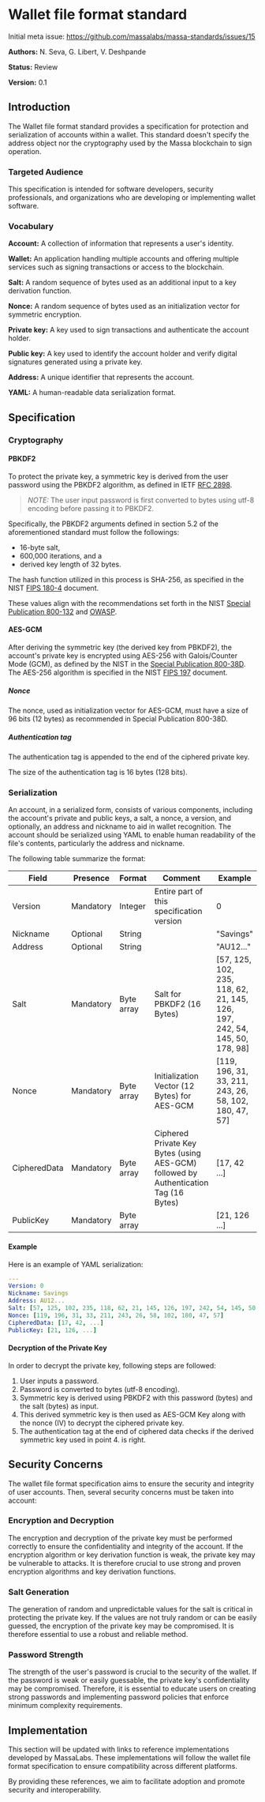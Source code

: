 # Wallet file format standard

Initial meta issue: <https://github.com/massalabs/massa-standards/issues/15>

**Authors:** N. Seva, G. Libert, V. Deshpande

**Status:** Review

**Version:** 0.1

## Introduction

The Wallet file format standard provides a specification for protection and serialization of accounts within a wallet. This standard doesn't specify the address object nor the cryptography used by the Massa blockchain to sign operation.

### Targeted Audience

This specification is intended for software developers, security professionals, and organizations who are developing or implementing wallet software.

### Vocabulary

**Account:** A collection of information that represents a user's identity.

**Wallet:** An application handling multiple accounts and offering multiple services such as signing transactions or access to the blockchain.

**Salt:** A random sequence of bytes used as an additional input to a key derivation function.

**Nonce:** A random sequence of bytes used as an initialization vector for symmetric encryption.

**Private key:** A key used to sign transactions and authenticate the account holder.

**Public key:** A key used to identify the account holder and verify digital signatures generated using a private key.

**Address:** A unique identifier that represents the account.

**YAML:** A human-readable data serialization format.

## Specification

### Cryptography

#### PBKDF2

To protect the private key, a symmetric key is derived from the user password using the PBKDF2 algorithm, as defined in IETF [RFC 2898](https://www.ietf.org/rfc/rfc2898.txt).

> _NOTE:_ The user input password is first converted to bytes using utf-8 encoding before passing it to PBKDF2.

Specifically, the PBKDF2 arguments defined in section 5.2 of the aforementioned standard must follow the followings:

- 16-byte salt,
- 600,000 iterations, and a
- derived key length of 32 bytes.

The hash function utilized in this process is SHA-256, as specified in the NIST [FIPS 180-4](https://nvlpubs.nist.gov/nistpubs/FIPS/NIST.FIPS.180-4.pdf) document.

These values align with the recommendations set forth in the NIST [Special Publication 800-132](https://nvlpubs.nist.gov/nistpubs/Legacy/SP/nistspecialpublication800-132.pdf)
and [OWASP](https://cheatsheetseries.owasp.org/cheatsheets/Password_Storage_Cheat_Sheet.html#pbkdf2). 

#### AES-GCM

After deriving the symmetric key (the derived key from PBKDF2), the account's private key is encrypted using AES-256 with Galois/Counter Mode (GCM), as defined by the NIST in the [Special Publication 800-38D](https://nvlpubs.nist.gov/nistpubs/legacy/sp/nistspecialpublication800-38d.pdf). The AES-256 algorithm is specified in the NIST [FIPS 197](https://nvlpubs.nist.gov/nistpubs/fips/nist.fips.197.pdf) document.

##### Nonce
The nonce, used as initialization vector for AES-GCM, must have a size of 96 bits (12 bytes) as recommended in Special Publication 800-38D.

##### Authentication tag

The authentication tag is appended to the end of the ciphered private key.

The size of the authentication tag is 16 bytes (128 bits).

### Serialization

An account, in a serialized form, consists of various components, including the account's private and public keys, a salt, a nonce, a version, and optionally, an address and nickname to aid in wallet recognition.
The account should be serialized using YAML to enable human readability of the file's contents, particularly the address and nickname.

The following table summarize the format:

| Field | Presence | Format | Comment | Example |
| ----- | -------- | ------ | ------- | ------- |
| Version | Mandatory | Integer | Entire part of this specification version | 0 |
| Nickname | Optional | String || "Savings" |
| Address | Optional | String || "AU12..." |
| Salt | Mandatory | Byte array | Salt for PBKDF2 (16 Bytes) | [57, 125, 102, 235, 118, 62, 21, 145, 126, 197, 242, 54, 145, 50, 178, 98] |
| Nonce | Mandatory | Byte array | Initialization Vector (12 Bytes) for AES-GCM | [119, 196, 31, 33, 211, 243, 26, 58, 102, 180, 47, 57] |
| CipheredData | Mandatory | Byte array | Ciphered Private Key Bytes (using AES-GCM) followed by Authentication Tag (16 Bytes) | [17, 42 ...] |
| PublicKey | Mandatory | Byte array || [21, 126 ...] |

#### Example

Here is an example of YAML serialization:

```yaml
---
Version: 0
Nickname: Savings
Address: AU12...
Salt: [57, 125, 102, 235, 118, 62, 21, 145, 126, 197, 242, 54, 145, 50, 178, 98]
Nonce: [119, 196, 31, 33, 211, 243, 26, 58, 102, 180, 47, 57]
CipheredData: [17, 42, ...]
PublicKey: [21, 126, ...]
```
#### Decryption of the Private Key

In order to decrypt the private key, following steps are followed:
1. User inputs a password.
2. Password is converted to bytes (utf-8 encoding).
3. Symmetric key is derived using PBKDF2 with this password (bytes) and the salt (bytes) as input.
4. This derived symmetric key is then used as AES-GCM Key along with the nonce (IV) to decrypt the ciphered private key.
5. The authentication tag at the end of ciphered data checks if the derived symmetric key used in point 4. is right.

## Security Concerns

The wallet file format specification aims to ensure the security and integrity of user accounts. Then, several security concerns must be taken into account:

### Encryption and Decryption

The encryption and decryption of the private key must be performed correctly to ensure the confidentiality and integrity of the account. If the encryption algorithm or key derivation function is weak, the private key may be vulnerable to attacks. It is therefore crucial to use strong and proven encryption algorithms and key derivation functions.

### Salt Generation

The generation of random and unpredictable values for the salt is critical in protecting the private key. If the values are not truly random or can be easily guessed, the encryption of the private key may be compromised. It is therefore essential to use a robust and reliable method.

### Password Strength

The strength of the user's password is crucial to the security of the wallet. If the password is weak or easily guessable, the private key's confidentiality may be compromised. Therefore, it is essential to educate users on creating strong passwords and implementing password policies that enforce minimum complexity requirements.

## Implementation

This section will be updated with links to reference implementations developed by MassaLabs.
These implementations will follow the wallet file format specification to ensure compatibility across different platforms.

By providing these references, we aim to facilitate adoption and promote security and interoperability.
